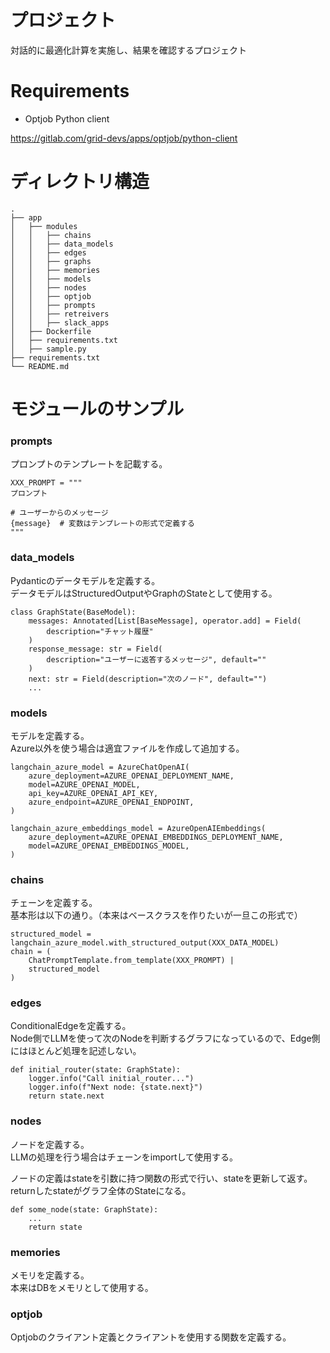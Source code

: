 # プロジェクト

対話的に最適化計算を実施し、結果を確認するプロジェクト

# Requirements

- Optjob Python client

https://gitlab.com/grid-devs/apps/optjob/python-client


# ディレクトリ構造

```
.
├── app
│   ├── modules
│   │   ├── chains
│   │   ├── data_models
│   │   ├── edges
│   │   ├── graphs
│   │   ├── memories
│   │   ├── models
│   │   ├── nodes
│   │   ├── optjob
│   │   ├── prompts
│   │   ├── retreivers
│   │   ├── slack_apps
│   ├── Dockerfile
│   ├── requirements.txt
│   ├── sample.py
├── requirements.txt
└── README.md
```

# モジュールのサンプル

### prompts

プロンプトのテンプレートを記載する。

```
XXX_PROMPT = """
プロンプト

# ユーザーからのメッセージ
{message}  # 変数はテンプレートの形式で定義する
"""
```

### data_models

Pydanticのデータモデルを定義する。  
データモデルはStructuredOutputやGraphのStateとして使用する。

```
class GraphState(BaseModel):
    messages: Annotated[List[BaseMessage], operator.add] = Field(
        description="チャット履歴"
    )
    response_message: str = Field(
        description="ユーザーに返答するメッセージ", default=""
    )
    next: str = Field(description="次のノード", default="")
    ...
```

### models

モデルを定義する。  
Azure以外を使う場合は適宜ファイルを作成して追加する。

```
langchain_azure_model = AzureChatOpenAI(
    azure_deployment=AZURE_OPENAI_DEPLOYMENT_NAME,
    model=AZURE_OPENAI_MODEL,
    api_key=AZURE_OPENAI_API_KEY,
    azure_endpoint=AZURE_OPENAI_ENDPOINT,
)

langchain_azure_embeddings_model = AzureOpenAIEmbeddings(
    azure_deployment=AZURE_OPENAI_EMBEDDINGS_DEPLOYMENT_NAME,
    model=AZURE_OPENAI_EMBEDDINGS_MODEL,
)

```

### chains

チェーンを定義する。  
基本形は以下の通り。（本来はベースクラスを作りたいが一旦この形式で）

```
structured_model = langchain_azure_model.with_structured_output(XXX_DATA_MODEL)
chain = (
    ChatPromptTemplate.from_template(XXX_PROMPT) |
    structured_model
)
```

### edges

ConditionalEdgeを定義する。  
Node側でLLMを使って次のNodeを判断するグラフになっているので、Edge側にはほとんど処理を記述しない。

```
def initial_router(state: GraphState):
    logger.info("Call initial_router...")
    logger.info(f"Next node: {state.next}")
    return state.next
```

### nodes

ノードを定義する。  
LLMの処理を行う場合はチェーンをimportして使用する。

ノードの定義はstateを引数に持つ関数の形式で行い、stateを更新して返す。  
returnしたstateがグラフ全体のStateになる。

```
def some_node(state: GraphState):
    ...
    return state
```

### memories

メモリを定義する。  
本来はDBをメモリとして使用する。


### optjob

Optjobのクライアント定義とクライアントを使用する関数を定義する。
